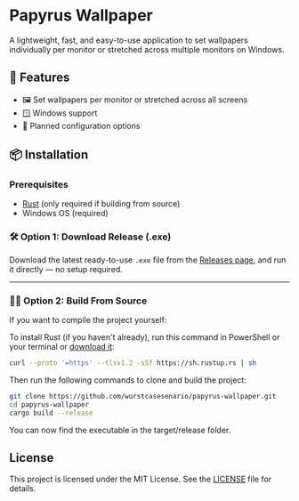 # Papyrus Wallpaper

A lightweight, fast, and easy-to-use application to set wallpapers individually per monitor or stretched across multiple monitors on Windows.

## 🚀 Features

- 🖼️ Set wallpapers per monitor or stretched across all screens
- 🪟 Windows support
- 🔧 Planned configuration options

## 📦 Installation

### Prerequisites

- [Rust](https://www.rust-lang.org/tools/install) (only required if building from source)
- Windows OS (required)

### 🛠️ Option 1: Download Release (.exe)

Download the latest ready-to-use `.exe` file from the [Releases page](https://github.com/wurstcasesenario/papyrus-wallpaper/releases), and run it directly — no setup required.

---

### 🧑‍💻 Option 2: Build From Source

If you want to compile the project yourself:

To install Rust (if you haven't already), run this command in PowerShell or your terminal or [download it](https://www.rust-lang.org/tools/install):

```bash
curl --proto '=https' --tlsv1.2 -sSf https://sh.rustup.rs | sh
```

Then run the following commands to clone and build the project:

```bash
git clone https://github.com/wurstcasesenario/papyrus-wallpaper.git
cd papyrus-wallpaper
cargo build --release
```

You can now find the executable in the target/release folder.

## License

This project is licensed under the MIT License. See the [LICENSE](LICENSE) file for details.
